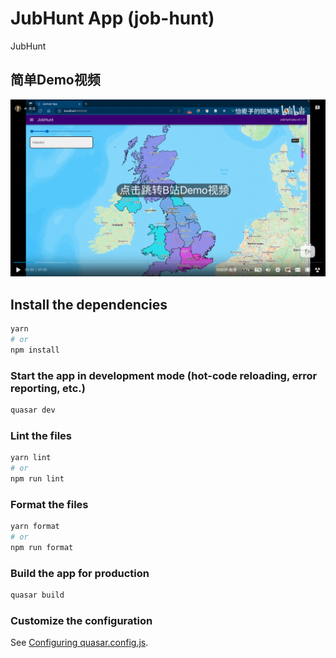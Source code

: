 # JubHunt App (job-hunt)

JubHunt



## 简单Demo视频

[![JobHunt Demo Video](./.md-imgs/README.assets/Snipaste_2023-07-31_11-48-04.png)](https://www.bilibili.com/video/BV1zm4y1J7kB)





## Install the dependencies

```bash
yarn
# or
npm install
```

### Start the app in development mode (hot-code reloading, error reporting, etc.)
```bash
quasar dev
```


### Lint the files
```bash
yarn lint
# or
npm run lint
```


### Format the files
```bash
yarn format
# or
npm run format
```



### Build the app for production
```bash
quasar build
```

### Customize the configuration
See [Configuring quasar.config.js](https://v2.quasar.dev/quasar-cli-vite/quasar-config-js).
